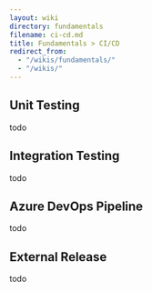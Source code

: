 ```yaml
---
layout: wiki
directory: fundamentals
filename: ci-cd.md
title: Fundamentals > CI/CD
redirect_from:
  - "/wikis/fundamentals/"
  - "/wikis/"
---
```

## Unit Testing
todo

## Integration Testing
todo

## Azure DevOps Pipeline
todo

## External Release
todo


